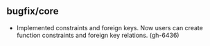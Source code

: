 ## bugfix/core

* Implemented constraints and foreign keys. 
  Now users can create function constraints and foreign key relations. (gh-6436)
